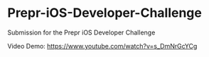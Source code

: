 # Prepr-iOS-Developer-Challenge
Submission for the Prepr iOS Developer Challenge

Video Demo: https://www.youtube.com/watch?v=s_DmNrGcYCg
